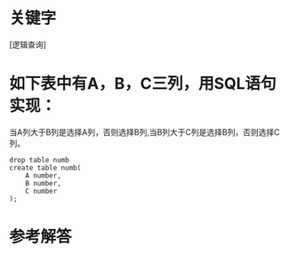 # 关键字

[逻辑查询]

# 如下表中有A，B，C三列，用SQL语句实现：
当A列大于B列是选择A列，否则选择B列,当B列大于C列是选择B列，否则选择C列。
```
drop table numb
create table numb(
    A number,
    B number,
    C number
);
```
# 参考解答



